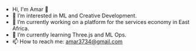 - Hi, I'm Amar 👋
- 👀 I’m interested in ML and Creative Development.
- 🔭 I’m currently working on a platform for the services economy in East Africa.
- 🌱 I’m currently learning Three.js and ML Ops.
- 📫 How to reach me: amar3734@gmail.com


<!--
**amarnathwani/amarnathwani** is a ✨ _special_ ✨ repository because its `README.md` (this file) appears on your GitHub profile.

Here are some ideas to get you started:
- 🔭 I’m currently working on ...
- 🌱 I’m currently learning ...
- 👯 I’m looking to collaborate on ...
- 🤔 I’m looking for help with ...
- 💬 Ask me about ...
- 📫 How to reach me: ...
- 😄 Pronouns: ...
- ⚡ Fun fact: ...
-->
